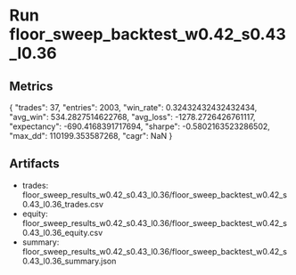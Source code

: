 # Run floor_sweep_backtest_w0.42_s0.43_l0.36

## Metrics
{
  "trades": 37,
  "entries": 2003,
  "win_rate": 0.32432432432432434,
  "avg_win": 534.2827514622768,
  "avg_loss": -1278.2726426761117,
  "expectancy": -690.4168391717694,
  "sharpe": -0.5802163523286502,
  "max_dd": 110199.353587268,
  "cagr": NaN
}

## Artifacts
- trades: floor_sweep_results_w0.42_s0.43_l0.36/floor_sweep_backtest_w0.42_s0.43_l0.36_trades.csv
- equity: floor_sweep_results_w0.42_s0.43_l0.36/floor_sweep_backtest_w0.42_s0.43_l0.36_equity.csv
- summary: floor_sweep_results_w0.42_s0.43_l0.36/floor_sweep_backtest_w0.42_s0.43_l0.36_summary.json